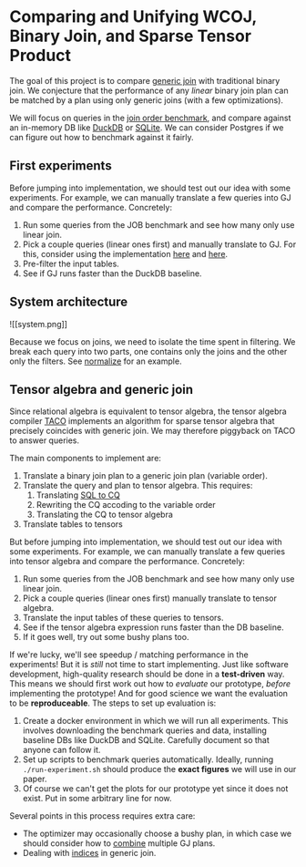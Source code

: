 # Comparing and Unifying WCOJ, Binary Join, and Sparse Tensor Product
The goal of this project is to compare [generic join](https://gitlab.com/remywang/blog/-/blob/master/posts/wcoj.md) with traditional binary join. We conjecture that the performance of any *linear* binary join plan can be matched by a plan using only generic joins (with a few optimizations). 

We will focus on queries in the [join order benchmark](https://github.com/gregrahn/join-order-benchmark), and compare against an in-memory DB like [DuckDB](https://duckdb.org) or [SQLite](https://www.sqlite.org/index.html). We can consider Postgres if we can figure out how to benchmark against it fairly. 

## First experiments
Before jumping into implementation, we should test out our idea with some experiments. For example, we can manually translate a few queries into GJ and compare the performance. Concretely: 
1. Run some queries from the JOB benchmark and see how many only use linear join.  
2. Pick a couple queries (linear ones first) and manually translate to GJ. For this, consider using the implementation [here](https://github.com/mwillsey/egg-smol/blob/a1acf4dc7b6f65f2dd4bbca38d45d40448eda4d8/src/gj.rs#L159) and [here](https://github.com/mwillsey/qry/blob/11c92ff715d0593c0ca86c2b533b9ef8a249bd2c/src/lib.rs#L302). 
3. Pre-filter the input tables. 
4. See if GJ runs faster than the DuckDB baseline. 

## System architecture
![[system.png]]

Because we focus on joins, we need to isolate the time spent in filtering. We break each query into two parts, one contains only the joins and the other only the filters. See [normalize](normalize.md) for an example. 

## Tensor algebra and generic join
Since relational algebra is equivalent to tensor algebra, the tensor algebra compiler [TACO](http://tensor-compiler.org) implements an algorithm for sparse tensor algebra that precisely coincides with generic join. We may therefore piggyback on TACO to answer queries. 

The main components to implement are: 

1. Translate a binary join plan to a generic join plan (variable order). 
2. Translate the query and plan to tensor algebra. This requires: 
	1. Translating [SQL to CQ](sql2cq.md) 
	2. Rewriting the CQ accoding to the variable order
	3. Translating the CQ to tensor algebra 
3. Translate tables to tensors 

But before jumping into implementation, we should test out our idea with some experiments. For example, we can manually translate a few queries into tensor algebra and compare the performance. Concretely: 
1. Run some queries from the JOB benchmark and see how many only use linear join.  
2. Pick a couple queries (linear ones first) manually translate to tensor algebra. 
3. Translate the input tables of these queries to tensors. 
4. See if the tensor algebra expression runs faster than the DB baseline. 
5. If it goes well, try out some bushy plans too. 

If we're lucky, we'll see speedup / matching performance in the experiments! But it is *still* not time to start implementing. Just like software development, high-quality research should be done in a **test-driven** way. This means we should first work out how to *evaluate* our prototype, *before* implementing the prototype! And for good science we want the evaluation to be **reproduceable**. The steps to set up evaluation is: 
1. Create a docker environment in which we will run all experiments. This involves downloading the benchmark queries and data, installing baseline DBs like DuckDB and SQLite. Carefully document so that anyone can follow it. 
2. Set up scripts to benchmark queries automatically. Ideally, running `./run-experiment.sh` should produce the **exact figures** we will use in our paper. 
3. Of course we can't get the plots for our prototype yet since it does not exist. Put in some arbitrary line for now. 

Several points in this process requires extra care: 
- The optimizer may occasionally choose a bushy plan, in which case we should consider how to [combine](combine-gj.md) multiple GJ plans. 
- Dealing with [indices](indexing) in generic join. 